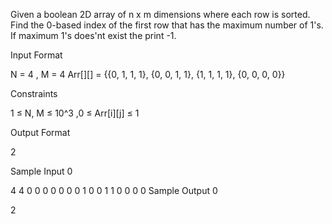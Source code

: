 Given a boolean 2D array of n x m dimensions where each row is sorted. Find the 0-based index of the first row that has the maximum number of 1's. If maximum 1's does'nt exist the print -1.

Input Format

N = 4 , M = 4 Arr[][] = {{0, 1, 1, 1}, {0, 0, 1, 1}, {1, 1, 1, 1}, {0, 0, 0, 0}}

Constraints

1 ≤ N, M ≤ 10^3 ,0 ≤ Arr[i][j] ≤ 1

Output Format

2

Sample Input 0

4 4
0 0 0 0 0 0 0 1 0 0 1 1 0 0 0 0
Sample Output 0

2